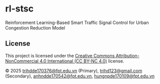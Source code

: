 # rl-stsc
Reinforcement Learning-Based Smart Traffic Signal Control for Urban Congestion Reduction Model

## License

This project is licensed under the [Creative Commons Attribution-NonCommercial 4.0 International (CC BY-NC 4.0)](https://creativecommons.org/licenses/by-nc/4.0/) license.

© 2025 trihdde170376@fpt.edu.vn (Primary), trihd123@gmail.com (Secondary), anhndde170542@fpt.edu.vn, hungnpde170109@fpt.edu.vn
